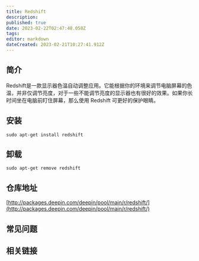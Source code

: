 ```yaml
---
title: Redshift
description: 
published: true
date: 2023-02-22T02:47:48.058Z
tags: 
editor: markdown
dateCreated: 2023-02-21T10:27:41.912Z
---
```


## 简介

Redshift是一款显示器色温自动调整应用。它能根据你的环境来调节电脑屏幕的色温，并非仅调节亮度，对于一些不能调节亮度的显示器也有很好的效果。如果你长时间坐在电脑前盯住屏幕，那么使用 Redshift 可更好的保护眼睛。

## 安装

`sudo apt-get install redshift`

## 卸载

`sudo apt-get remove redshift`

## 仓库地址

[http://packages.deepin.com/deepin/pool/main/r/redshift/](http://packages.deepin.com/deepin/pool/main/r/redshift/)

## 常见问题

## 相关链接
